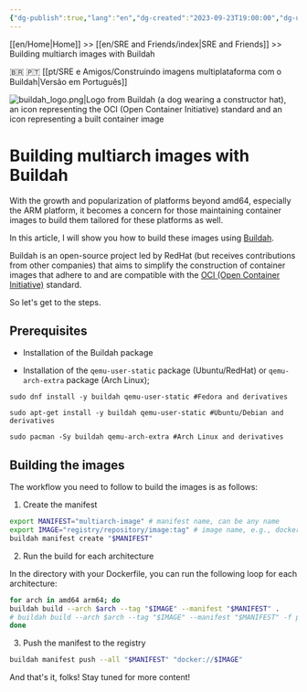 ```yaml
---
{"dg-publish":true,"lang":"en","dg-created":"2023-09-23T19:00:00","dg-updated":"2024-02-13T11:11:00","permalink":"/en/sre-and-friends/building-multiarch-images-with-buildah/","dgPassFrontmatter":true,"created":"2023-09-23T19:00:00","updated":"2024-02-13T11:11:00"}
---
```


[[en/Home\|Home]] >> [[en/SRE and Friends/index\|SRE and Friends]] >> Building multiarch images with Buildah

🇧🇷 🇵🇹 [[pt/SRE e Amigos/Construindo imagens multiplataforma com o Buildah\|Versão em Português]]

![buildah_logo.png|Logo from Buildah (a dog wearing a constructor hat), an icon representing the OCI (Open Container Initiative) standard and an icon representing a built container image](/img/user/assets/buildah_logo.png)
# Building multiarch images with Buildah

With the growth and popularization of platforms beyond amd64, especially the ARM platform, it becomes a concern for those maintaining container images to build them tailored for these platforms as well. 

In this article, I will show you how to build these images using [Buildah](https://buildah.io/).

Buildah is an open-source project led by RedHat (but receives contributions from other companies) that aims to simplify the construction of container images that adhere to and are compatible with the [OCI (Open Container Initiative)](https://opencontainers.org/) standard.

So let's get to the steps.
## Prerequisites

- Installation of the Buildah package

- Installation of the `qemu-user-static` package (Ubuntu/RedHat) or `qemu-arch-extra` package (Arch Linux);

```shell
sudo dnf install -y buildah qemu-user-static #Fedora and derivatives

sudo apt-get install -y buildah qemu-user-static #Ubuntu/Debian and derivatives

sudo pacman -Sy buildah qemu-arch-extra #Arch Linux and derivatives
```
## Building the images

The workflow you need to follow to build the images is as follows:

1. Create the manifest

```bash
export MANIFEST="multiarch-image" # manifest name, can be any name
export IMAGE="registry/repository/image:tag" # image name, e.g., docker.io/ozorest/example:latest
buildah manifest create "$MANIFEST"
```

2. Run the build for each architecture

In the directory with your Dockerfile, you can run the following loop for each architecture:

```bash
for arch in amd64 arm64; do
buildah build --arch $arch --tag "$IMAGE" --manifest "$MANIFEST" .
# buildah build --arch $arch --tag "$IMAGE" --manifest "$MANIFEST" -f path_to_Dockerfile, in case the Dockerfile is not in the current directory
done
```

3. Push the manifest to the registry

```bash
buildah manifest push --all "$MANIFEST" "docker://$IMAGE"
```

And that's it, folks! Stay tuned for more content!